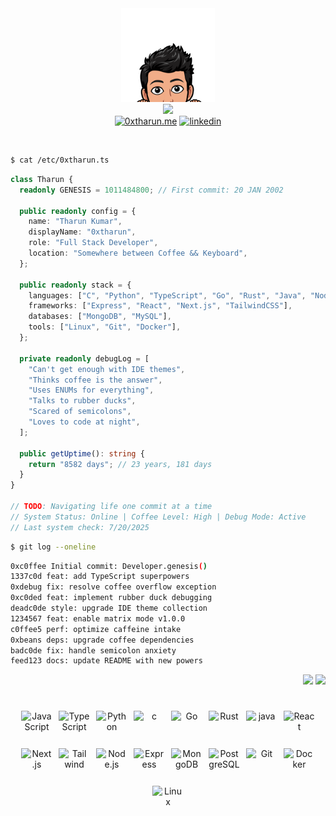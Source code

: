 <div align="center">
  <img src="./icons/favicon.png" width="150" height="150" alt="Logo" />
</div>

<div align="center">
  <img src="https://readme-typing-svg.vercel.app/?lines=Hi+there!+I'm+Tharun+👋;Full+Stack+Developer;Always+learning+new+things&vcenter=true&center=true&width=450">
</div>

<div align="center">
  <a href="https://0xtharun.me"><img src="https://img.shields.io/badge/Portfolio-255E63?style=for-the-badge&logo=About.me&logoColor=white" alt="0xtharun.me"/></a>
  <a href="https://www.linkedin.com/in/0xtharun"><img src="https://img.shields.io/badge/LinkedIn-0077B5?style=for-the-badge&logo=linkedin&logoColor=white" alt="linkedin"/></a>
</div>

&nbsp;

```bash
$ cat /etc/0xtharun.ts
```

```typescript
class Tharun {
  readonly GENESIS = 1011484800; // First commit: 20 JAN 2002

  public readonly config = {
    name: "Tharun Kumar",
    displayName: "0xtharun",
    role: "Full Stack Developer",
    location: "Somewhere between Coffee && Keyboard",
  };

  public readonly stack = {
    languages: ["C", "Python", "TypeScript", "Go", "Rust", "Java", "Node.js"],
    frameworks: ["Express", "React", "Next.js", "TailwindCSS"],
    databases: ["MongoDB", "MySQL"],
    tools: ["Linux", "Git", "Docker"],
  };

  private readonly debugLog = [
    "Can't get enough with IDE themes",
    "Thinks coffee is the answer",
    "Uses ENUMs for everything",
    "Talks to rubber ducks",
    "Scared of semicolons",
    "Loves to code at night",
  ];

  public getUptime(): string {
    return "8582 days"; // 23 years, 181 days
  }
}

// TODO: Navigating life one commit at a time
// System Status: Online | Coffee Level: High | Debug Mode: Active
// Last system check: 7/20/2025
```

```bash
$ git log --oneline
```

```bash
0xc0ffee Initial commit: Developer.genesis()
1337c0d feat: add TypeScript superpowers
0xdebug fix: resolve coffee overflow exception
0xc0ded feat: implement rubber duck debugging
deadc0de style: upgrade IDE theme collection
1234567 feat: enable matrix mode v1.0.0
c0ffee5 perf: optimize caffeine intake
0xbeans deps: upgrade coffee dependencies
badc0de fix: handle semicolon anxiety
feed123 docs: update README with new powers
```

<div align="end">
  <a href="https://github.com/0xtharun/0xtharun"><img src="https://komarev.com/ghpvc/?username=0xtharun&color=green&style=for-the-badge"/></a>
  <a href="https://github.com/0xtharun?tab=followers"><img src="https://img.shields.io/github/followers/0xtharun?style=for-the-badge&color=green"/></a>
</div>

<h1 align="center"></h1>

<div align="center">
  <p
    align="center"
    style="display: flex; flex-wrap: wrap; justify-content: center; gap: 10px;">
    <img
      src="https://cdn.jsdelivr.net/gh/devicons/devicon/icons/javascript/javascript-original.svg"
      width="50"
      height="50"
      alt="JavaScript"
    />
    <img
      src="https://cdn.jsdelivr.net/gh/devicons/devicon/icons/typescript/typescript-original.svg"
      width="50"
      height="50"
      alt="TypeScript"
    />
    <img
      src="https://cdn.jsdelivr.net/gh/devicons/devicon/icons/python/python-original.svg"
      width="50"
      height="50"
      alt="Python"
    />
    <img
      src="https://cdn.jsdelivr.net/gh/devicons/devicon/icons/c/c-original.svg"
      width="50"
      height="50"
      alt="c"
    />
    <img
      src="https://cdn.jsdelivr.net/gh/devicons/devicon/icons/go/go-original-wordmark.svg"
      width="50"
      height="50"
      alt="Go"
    />
    <img
      src="https://cdn.jsdelivr.net/gh/devicons/devicon/icons/rust/rust-original.svg"
      width="50"
      height="50"
      alt="Rust"
    />
    <img
      src="https://cdn.jsdelivr.net/gh/devicons/devicon/icons/java/java-original.svg"
      width="50"
      height="50"
      alt="java"
    />
    <img
      src="https://cdn.jsdelivr.net/gh/devicons/devicon/icons/react/react-original.svg"
      width="50"
      height="50"
      alt="React"
    />
    <img
      src="https://cdn.jsdelivr.net/gh/devicons/devicon/icons/nextjs/nextjs-original.svg"
      width="50"
      height="50"
      alt="Next.js"
    />
    <img
      src="https://www.vectorlogo.zone/logos/tailwindcss/tailwindcss-icon.svg"
      width="50"
      height="50"
      alt="Tailwind"
    />
    <img
      src="https://cdn.jsdelivr.net/gh/devicons/devicon/icons/nodejs/nodejs-original.svg"
      width="50"
      height="50"
      alt="Node.js"
    />
    <img
      src="https://cdn.jsdelivr.net/gh/devicons/devicon/icons/express/express-original.svg"
      width="50"
      height="50"
      alt="Express"
    />
    <img
      src="https://cdn.jsdelivr.net/gh/devicons/devicon/icons/mongodb/mongodb-original.svg"
      width="50"
      height="50"
      alt="MongoDB"
    />
    <img
      src="https://cdn.jsdelivr.net/gh/devicons/devicon/icons/postgresql/postgresql-original.svg"
      width="50"
      height="50"
      alt="PostgreSQL"
    />
    <img
      src="https://cdn.jsdelivr.net/gh/devicons/devicon/icons/git/git-original.svg"
      width="50"
      height="50"
      alt="Git"
    />
    <img
      src="https://cdn.jsdelivr.net/gh/devicons/devicon/icons/docker/docker-original.svg"
      width="50"
      height="50"
      alt="Docker"
    />
    <img
      src="https://cdn.jsdelivr.net/gh/devicons/devicon/icons/linux/linux-original.svg"
      width="50"
      height="50"
      alt="Linux"
    />
  </p>
</div>
